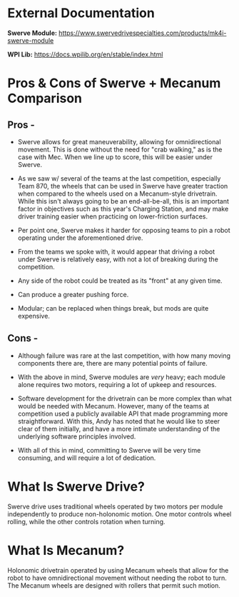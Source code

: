 # External Documentation

**Swerve Module:** https://www.swervedrivespecialties.com/products/mk4i-swerve-module

**WPI Lib:** https://docs.wpilib.org/en/stable/index.html

# Pros & Cons of Swerve + Mecanum Comparison

## Pros -

* Swerve allows for great maneuverability, allowing for omnidirectional movement. This is done without the need for "crab walking," as is the case with Mec. When we line up to score, this will be easier under Swerve.

* As we saw w/ several of the teams at the last competition, especially Team 870, the wheels that can be used in Swerve have greater traction when compared to the wheels used on a Mecanum-style drivetrain. While this isn't always going to be an end-all-be-all, this is an important factor in objectives such as this year's Charging Station, and may make driver training easier when practicing on lower-friction surfaces. 

* Per point one, Swerve makes it harder for opposing teams to pin a robot operating under the aforementioned drive.

* From the teams we spoke with, it would appear that driving a robot under Swerve is relatively easy, with not a lot of breaking during the competition.

* Any side of the robot could be treated as its "front" at any given time.

* Can produce a greater pushing force.

* Modular; can be replaced when things break, but mods are quite expensive.

## Cons -

* Although failure was rare at the last competition, with how many moving components there are, there are many potential points of failure. 

* With the above in mind, Swerve modules are *very* heavy; each module alone requires two motors, requiring a lot of upkeep and resources.

* Software development for the drivetrain can be more complex than what would be needed with Mecanum. However, many of the teams at competition used a publicly available API that made programming more straightforward. With this, Andy has noted that he would like to steer clear of them initially, and have a more intimate understanding of the underlying software principles involved.

* With all of this in mind, committing to Swerve will be very time consuming, and will require a lot of dedication.

# What Is Swerve Drive?

Swerve drive uses traditional wheels operated by two motors per module independently to produce non-holonomic motion. One motor controls wheel rolling, while the other controls rotation when turning.

# What Is Mecanum?

Holonomic drivetrain operated by using Mecanum wheels that allow for the robot to have omnidirectional movement without needing the robot to turn. The Mecanum wheels are designed with rollers that permit such motion.
